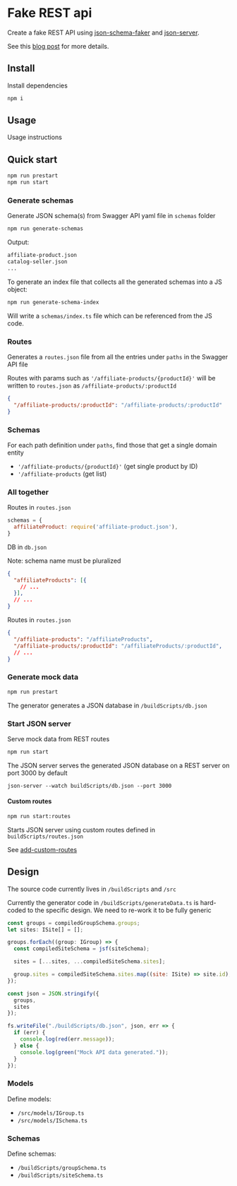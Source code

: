 # Fake REST api

Create a fake REST API using [json-schema-faker](https://github.com/json-schema-faker/json-schema-faker) and [json-server](https://github.com/typicode/json-server).

See this [blog post](https://medium.com/@jonjam/creating-a-fake-rest-api-with-json-server-817320239cde) for more details.

## Install

Install dependencies

```bash
npm i
```

## Usage

Usage instructions

## Quick start

```bash
npm run prestart
npm run start
```

### Generate schemas

Generate JSON schema(s) from Swagger API yaml file in `schemas` folder

```bash
npm run generate-schemas
```

Output:

```bash
affiliate-product.json
catalog-seller.json
...
```

To generate an index file that collects all the generated schemas into a JS object:

```bash
npm run generate-schema-index
```

Will write a `schemas/index.ts` file which can be referenced from the JS code.

### Routes

Generates a `routes.json` file from all the entries under `paths` in the Swagger API file

Routes with params such as `'/affiliate-products/{productId}'` will be written to `routes.json` as `/affiliate-products/:productId`

```json
{
  "/affiliate-products/:productId": "/affiliate-products/:productId"
}
```

### Schemas

For each path definition under `paths`, find those that get a single domain entity

* `'/affiliate-products/{productId}'` (get single product by ID)
* `'/affiliate-products` (get list)

### All together

Routes in `routes.json`

```js
schemas = {
  affiliateProduct: require('affiliate-product.json'),
}
```

DB in `db.json`

Note: schema name must be pluralized

```json
{
  "affiliateProducts": [{
    // ...
  }],
  // ...
}
```

Routes in `routes.json`

```json
{
  "/affiliate-products": "/affiliateProducts",
  "/affiliate-products/:productId": "/affiliateProducts/:productId",
  // ...
}
```

### Generate mock data

```bash
npm run prestart
```

The generator generates a JSON database in `/buildScripts/db.json`

### Start JSON server

Serve mock data from REST routes

```bash
npm run start
```

The JSON server serves the generated JSON database on a REST server on port 3000 by default

`json-server --watch buildScripts/db.json --port 3000`

#### Custom routes

```bash
npm run start:routes
```

Starts JSON server using custom routes defined in `buildScripts/routes.json`

See [add-custom-routes](https://github.com/typicode/json-server#add-custom-routes)

## Design

The source code currently lives in `/buildScripts` and `/src`

Currently the generator code in `/buildScripts/generateData.ts` is hard-coded to the specific design.
We need to re-work it to be fully generic

```js
const groups = compiledGroupSchema.groups;
let sites: ISite[] = [];

groups.forEach((group: IGroup) => {
  const compiledSiteSchema = jsf(siteSchema);

  sites = [...sites, ...compiledSiteSchema.sites];

  group.sites = compiledSiteSchema.sites.map((site: ISite) => site.id);
});

const json = JSON.stringify({
  groups,
  sites
});

fs.writeFile("./buildScripts/db.json", json, err => {
  if (err) {
    console.log(red(err.message));
  } else {
    console.log(green("Mock API data generated."));
  }
});
```

### Models

Define models:

* `/src/models/IGroup.ts`
* `/src/models/ISchema.ts`

### Schemas

Define schemas:

* `/buildScripts/groupSchema.ts`
* `/buildScripts/siteSchema.ts`
